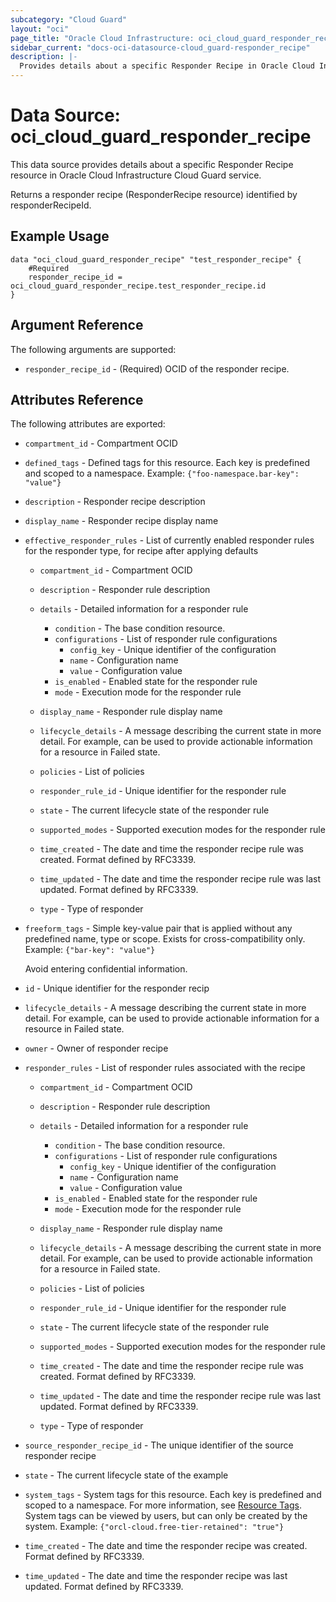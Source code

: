 ```yaml
---
subcategory: "Cloud Guard"
layout: "oci"
page_title: "Oracle Cloud Infrastructure: oci_cloud_guard_responder_recipe"
sidebar_current: "docs-oci-datasource-cloud_guard-responder_recipe"
description: |-
  Provides details about a specific Responder Recipe in Oracle Cloud Infrastructure Cloud Guard service
---
```


# Data Source: oci_cloud_guard_responder_recipe
This data source provides details about a specific Responder Recipe resource in Oracle Cloud Infrastructure Cloud Guard service.

Returns a responder recipe (ResponderRecipe resource) identified by responderRecipeId.

## Example Usage

```hcl
data "oci_cloud_guard_responder_recipe" "test_responder_recipe" {
	#Required
	responder_recipe_id = oci_cloud_guard_responder_recipe.test_responder_recipe.id
}
```

## Argument Reference

The following arguments are supported:

* `responder_recipe_id` - (Required) OCID of the responder recipe.


## Attributes Reference

The following attributes are exported:

* `compartment_id` - Compartment OCID
* `defined_tags` - Defined tags for this resource. Each key is predefined and scoped to a namespace. Example: `{"foo-namespace.bar-key": "value"}` 
* `description` - Responder recipe description
* `display_name` - Responder recipe display name
* `effective_responder_rules` - List of currently enabled responder rules for the responder type, for recipe after applying defaults
	* `compartment_id` - Compartment OCID
	* `description` - Responder rule description
	* `details` - Detailed information for a responder rule
		* `condition` - The base condition resource.
		* `configurations` - List of responder rule configurations
			* `config_key` - Unique identifier of the configuration
			* `name` - Configuration name
			* `value` - Configuration value
		* `is_enabled` - Enabled state for the responder rule
		* `mode` - Execution mode for the responder rule
	* `display_name` - Responder rule display name
	* `lifecycle_details` - A message describing the current state in more detail. For example, can be used to provide actionable information for a resource in Failed state.

	* `policies` - List of policies
	* `responder_rule_id` - Unique identifier for the responder rule
	* `state` - The current lifecycle state of the responder rule
	* `supported_modes` - Supported execution modes for the responder rule
	* `time_created` - The date and time the responder recipe rule was created. Format defined by RFC3339.
	* `time_updated` - The date and time the responder recipe rule was last updated. Format defined by RFC3339.
	* `type` - Type of responder
* `freeform_tags` - Simple key-value pair that is applied without any predefined name, type or scope. Exists for cross-compatibility only. Example: `{"bar-key": "value"}`

	Avoid entering confidential information. 
* `id` - Unique identifier for the responder recip
* `lifecycle_details` - A message describing the current state in more detail. For example, can be used to provide actionable information for a resource in Failed state.
* `owner` - Owner of responder recipe
* `responder_rules` - List of responder rules associated with the recipe
	* `compartment_id` - Compartment OCID
	* `description` - Responder rule description
	* `details` - Detailed information for a responder rule
		* `condition` - The base condition resource.
		* `configurations` - List of responder rule configurations
			* `config_key` - Unique identifier of the configuration
			* `name` - Configuration name
			* `value` - Configuration value
		* `is_enabled` - Enabled state for the responder rule
		* `mode` - Execution mode for the responder rule
	* `display_name` - Responder rule display name
	* `lifecycle_details` - A message describing the current state in more detail. For example, can be used to provide actionable information for a resource in Failed state.

	* `policies` - List of policies
	* `responder_rule_id` - Unique identifier for the responder rule
	* `state` - The current lifecycle state of the responder rule
	* `supported_modes` - Supported execution modes for the responder rule
	* `time_created` - The date and time the responder recipe rule was created. Format defined by RFC3339.
	* `time_updated` - The date and time the responder recipe rule was last updated. Format defined by RFC3339.
	* `type` - Type of responder
* `source_responder_recipe_id` - The unique identifier of the source responder recipe
* `state` - The current lifecycle state of the example
* `system_tags` - System tags for this resource. Each key is predefined and scoped to a namespace. For more information, see [Resource Tags](https://docs.cloud.oracle.com/iaas/Content/General/Concepts/resourcetags.htm). System tags can be viewed by users, but can only be created by the system.  Example: `{"orcl-cloud.free-tier-retained": "true"}` 
* `time_created` - The date and time the responder recipe was created. Format defined by RFC3339.
* `time_updated` - The date and time the responder recipe was last updated. Format defined by RFC3339.

